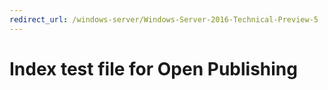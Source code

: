 ```yaml
---
redirect_url: /windows-server/Windows-Server-2016-Technical-Preview-5
---
```

# Index test file for Open Publishing
